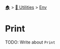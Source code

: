 <!--startTocHeader-->
[🏠](../../README.md) > [🔧 Utilities](../README.md) > [Env](README.md)
# Print
<!--endTocHeader-->
TODO: Write about `Print`
<!--startTocSubtopic-->

<!--endTocSubtopic-->